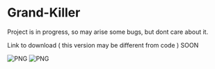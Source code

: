 # Grand-Killer

Project is in progress, so may arise some bugs, but dont care about it.

Link to download ( this version may be different from code ) 
SOON

![PNG](http://programistac.cba.pl/mapa.png)
![PNG](http://programistac.cba.pl/GrandKiller.png)
